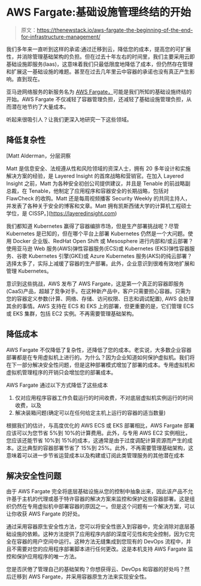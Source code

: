 # AWS Fargate:基础设施管理终结的开始

> 原文：<https://thenewstack.io/aws-fargate-the-beginning-of-the-end-for-infrastructure-management/>

我们多年来一直听到这样的承诺:通过迁移到云，降低您的成本，提高您的可扩展性，并消除管理基础架构的负担。但在过去十年左右的时间里，我们主要采用云即基础设施即服务(Iaas)，这意味着我们只最低限度地降低了成本，但仍然存在管理和扩展这一基础设施的难题。甚至在过去几年里云中容器的承诺也没有真正产生影响。直到现在。

亚马逊网络服务的新服务名为 [AWS Fargate，](https://aws.amazon.com/fargate/)可能是我们所知的基础设施终结的开始。AWS Fargate 不仅减轻了容器管理负担，还减轻了基础设施管理负担，从而潜在地节约了大量成本。

听起来很吸引人？让我们更深入地研究一下这些领域。

## 降低复杂性

 [Matt Alderman，分层洞察

Matt 是信息安全、法规遵从性和风险领域的资深人士，拥有 20 多年设计和实施解决方案的经验，是 Layered Insight 的首席战略和营销官。在加入 Layered Insight 之前，Matt 为各种安全初创公司提供建议，并且是 Tenable 的前战略副总裁，在 Tenable，他制定了应用程序和容器安全的长期战略，包括对 FlawCheck 的收购。Matt 还是每周视频播客 Security Weekly 的共同主持人，并发表了各种关于安全的博客和文章。Matt 拥有凯斯西储大学的计算机工程硕士学位，是 CISSP。](https://layeredinsight.com) 

我们都知道 Kubernetes 赢得了容器编排市场，但是生产部署挑战呢？尽管 Kubernetes 是已知的，但在哪个平台上部署 Kubernetes 仍然是一个大问题。使用 Docker 企业版、RedHat Open Shift 或 Mesosphere 进行内部和/或云部署？使用亚马逊 Web 服务(AWS)弹性容器服务(ECS)或 Kubernetes (EKS)弹性容器服务、谷歌 Kubernetes 引擎(GKE)或 Azure Kubernetes 服务(AKS)的纯云部署？选择太多了，实际上减缓了容器的生产部署。此外，企业意识到很难有效地扩展和管理 Kubernetes。

意识到这些挑战，AWS 发布了 AWS Fargate，这是第一个真正的容器即服务(CaaS)产品，超越了竞争对手。在这种新产品中，客户只需要担心容器。只需为您的容器定义参数(计算、网络、存储、访问权限、日志和调试配置), AWS 会处理其余的事情。AWS 支持在 ECS 和 EKS 上的部署，但更重要的是，它们管理 ECS 或 EKS 集群，包括 EC2 实例。不再需要管理基础架构。

## 降低成本

AWS Fargate 不仅降低了复杂性，还降低了您的成本。老实说，大多数企业容器部署都是在专用虚拟机上进行的。为什么？因为企业知道如何保护虚拟机。我们将在下一部分解决安全性问题，但是这种部署模式增加了部署的成本。专用虚拟机和虚拟机管理程序的开销只会增加您的部署成本。

AWS Fargate 通过以下方式降低了这些成本

1.  仅对应用程序容器工作负载运行的时间收费，不对底层虚拟机实例运行的时间收费，以及
2.  解决装箱问题(确定可以在任何给定主机上运行的容器的适当数量)

根据我们的估计，与高度优化的 AWS ECS 或 EKS 部署相比，AWS Fargate 部署应该可以为您节省 5%到 10%的计算费用。此外，与专用 AWS EC2 实例相比，您应该还能节省 10%到 15%的成本，这通常是由于过度调配计算资源而产生的成本。这比典型的容器部署节省了 15%到 25%。此外，不再需要管理基础架构，这意味着可以进一步节省运营成本以及构建或订阅此类管理服务的其他潜在成本

## 解决安全性问题

由于 AWS Fargate 完全将底层基础设施从您的控制中抽象出来，因此该产品不允许基于主机的代理或基于特许容器的解决方案来监控和保护这些容器部署。这是组织仍然在专用虚拟机中部署容器的原因之一。但是这个问题有一个解决方案，可以让你收获 AWS Fargate 的好处。

通过采用容器原生安全性方法，您可以将安全性嵌入到容器中，完全消除对底层基础设施的依赖。这种方法提供了应用程序内部的深度可见性和完全控制，因为它完全在容器的用户空间中运行。这种方法无缝集成到您现有的 DevOps 流程中，并且不需要对您的应用程序部署脚本进行任何更改。这是本机支持 AWS Fargate 监控和保护应用程序的唯一方法。

您是否厌倦了管理自己的基础架构？你想获得云、DevOps 和容器的好处吗？然后迁移到 AWS Fargate，并采用容器原生方法来实现安全性。

<svg xmlns:xlink="http://www.w3.org/1999/xlink" viewBox="0 0 68 31" version="1.1"><title>Group</title> <desc>Created with Sketch.</desc></svg>